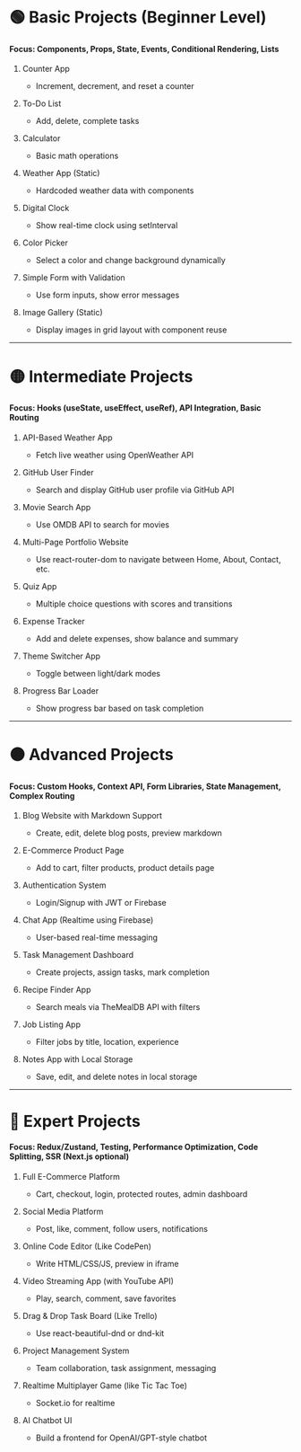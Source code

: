 # 🟢 Basic Projects (Beginner Level)

#### Focus: Components, Props, State, Events, Conditional Rendering, Lists

1.  Counter App
    -   Increment, decrement, and reset a counter

2.  To-Do List
    -   Add, delete, complete tasks

3.  Calculator
    -   Basic math operations

4.  Weather App (Static)
    -   Hardcoded weather data with components

5.  Digital Clock
    -   Show real-time clock using setInterval

6.  Color Picker
    -   Select a color and change background dynamically

7.  Simple Form with Validation
    -   Use form inputs, show error messages

8.  Image Gallery (Static)
    -   Display images in grid layout with component reuse

---

# 🟡 Intermediate Projects

#### Focus: Hooks (useState, useEffect, useRef), API Integration, Basic Routing

1.  API-Based Weather App
    -   Fetch live weather using OpenWeather API

2.  GitHub User Finder
    -   Search and display GitHub user profile via GitHub API

3.  Movie Search App
    -   Use OMDB API to search for movies

4.  Multi-Page Portfolio Website
    -   Use react-router-dom to navigate between Home, About, Contact, etc.

5.  Quiz App
    -   Multiple choice questions with scores and transitions

6.  Expense Tracker
    -   Add and delete expenses, show balance and summary

7.  Theme Switcher App
    -   Toggle between light/dark modes

8.  Progress Bar Loader
    -   Show progress bar based on task completion

---

# 🟠 Advanced Projects

#### Focus: Custom Hooks, Context API, Form Libraries, State Management, Complex Routing

1.  Blog Website with Markdown Support
    -   Create, edit, delete blog posts, preview markdown

2.  E-Commerce Product Page
    -   Add to cart, filter products, product details page

3.  Authentication System
    -   Login/Signup with JWT or Firebase

4.  Chat App (Realtime using Firebase)
    -   User-based real-time messaging

5.  Task Management Dashboard
    -   Create projects, assign tasks, mark completion

6.  Recipe Finder App
    -   Search meals via TheMealDB API with filters

7.  Job Listing App
    -   Filter jobs by title, location, experience

8.  Notes App with Local Storage
    -   Save, edit, and delete notes in local storage

---

# 🔴 Expert Projects

#### Focus: Redux/Zustand, Testing, Performance Optimization, Code Splitting, SSR (Next.js optional)

1.  Full E-Commerce Platform
    -   Cart, checkout, login, protected routes, admin dashboard

2.  Social Media Platform
    -   Post, like, comment, follow users, notifications

3.  Online Code Editor (Like CodePen)
    -   Write HTML/CSS/JS, preview in iframe

4.  Video Streaming App (with YouTube API)
    -   Play, search, comment, save favorites

5.  Drag & Drop Task Board (Like Trello)
    -   Use react-beautiful-dnd or dnd-kit

6.  Project Management System
    -   Team collaboration, task assignment, messaging

7.  Realtime Multiplayer Game (like Tic Tac Toe)
    -   Socket.io for realtime

8.  AI Chatbot UI
    -   Build a frontend for OpenAI/GPT-style chatbot
